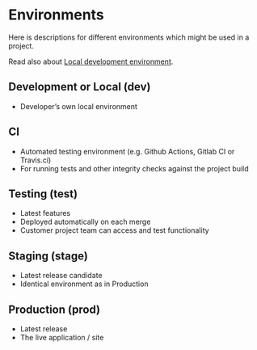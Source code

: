 # Environments

Here is descriptions for different environments which might be used in a project.

Read also about [Local development environment](https://github.com/druidfi/guidelines/blob/master/docs/local_dev_env.md).

## Development or Local (dev)

- Developer’s own local environment

## CI

- Automated testing environment (e.g. Github Actions, Gitlab CI or Travis.ci)
- For running tests and other integrity checks against the project build

## Testing (test)

- Latest features
- Deployed automatically on each merge
- Customer project team can access and test functionality

## Staging (stage)

- Latest release candidate
- Identical environment as in Production

## Production (prod)

- Latest release
- The live application / site
